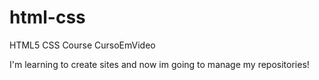 # html-css
 HTML5 CSS Course CursoEmVideo

I'm learning to create sites and now im going to manage my repositories!


